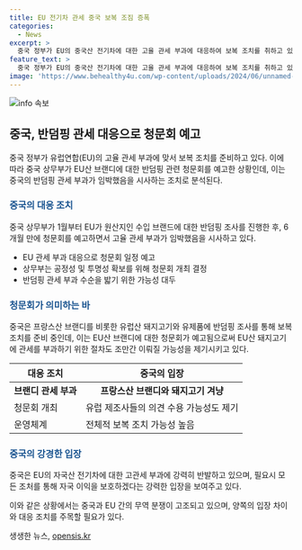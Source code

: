 ```yaml
---
title: EU 전기차 관세 중국 보복 조짐 증폭
categories:
  - News
excerpt: >
  중국 정부가 EU의 중국산 전기차에 대한 고율 관세 부과에 대응하여 보복 조치를 취하고 있음을 보도했다. 18일에는 EU산 브랜디에 대한 반덤핑 관련 청문회가 예정되어 있으며, 이는 중국이 반덤핑 관세 부과를 준비 중임을 시사한다. 이에 따라 프랑스와 스페인 등을 겨냥하여 이러한 조치를 취하고 있으며, 또한 유럽산 돼지고기에 대한 조사 가능성도 예고하고 있다. 전문가들은 중국의 이러한 조치가 EU의 고관세 부과에 대한 반발력을 나타내는 것으로 분석하고 있다. 해당 기사에는 중국 정부의 입장과 EU의 관점이 반영되어 있으며, 두 나라 간의 무역 분쟁에 대한 독자들의 이해를 돕는 요약문이다.
feature_text: >
  중국 정부가 EU의 중국산 전기차에 대한 고율 관세 부과에 대응하여 보복 조치를 취하고 있음을 보도했다. 18일에는 EU산 브랜디에 대한 반덤핑 관련 청문회가 예정되어 있으며, 이는 중국이 반덤핑 관세 부과를 준비 중임을 시사한다. 이에 따라 프랑스와 스페인 등을 겨냥하여 이러한 조치를 취하고 있으며, 또한 유럽산 돼지고기에 대한 조사 가능성도 예고하고 있다. 전문가들은 중국의 이러한 조치가 EU의 고관세 부과에 대한 반발력을 나타내는 것으로 분석하고 있다. 해당 기사에는 중국 정부의 입장과 EU의 관점이 반영되어 있으며, 두 나라 간의 무역 분쟁에 대한 독자들의 이해를 돕는 요약문이다.
image: 'https://www.behealthy4u.com/wp-content/uploads/2024/06/unnamed-file.png'
---
```


<p><img src="https://www.behealthy4u.com/wp-content/uploads/2024/06/unnamed-file.png" alt="info 속보" /></p>

<h2 data-ke-size="size26">중국, 반덤핑 관세 대응으로 청문회 예고</h2>

<p data-ke-size="size16">중국 정부가 유럽연합(EU)의 고율 관세 부과에 맞서 보복 조치를 준비하고 있다. 이에 따라 중국 상무부가 EU산 브랜디에 대한 반덤핑 관련 청문회를 예고한 상황인데, 이는 중국의 반덤핑 관세 부과가 임박했음을 시사하는 조치로 분석된다.</p>

<h3><b><span style="color: #1a5490;">중국의 대응 조치</span></b></h3>

<p data-ke-size="size16">중국 상무부가 1월부터 EU가 원산지인 수입 브랜드에 대한 반덤핑 조사를 진행한 후, 6개월 만에 청문회를 예고하면서 고율 관세 부과가 임박했음을 시사하고 있다.</p>

<ul>
<li>EU 관세 부과 대응으로 청문회 일정 예고</li>
<li>상무부는 공정성 및 투명성 확보를 위해 청문회 개최 결정</li>
<li>반덤핑 관세 부과 수순을 밟기 위한 가능성 대두</li>
</ul>

<h3><b><span style="color: #1a5490;">청문회가 의미하는 바</span></b></h3>

<p data-ke-size="size16">중국은 프랑스산 브랜디를 비롯한 유럽산 돼지고기와 유제품에 반덤핑 조사를 통해 보복 조치를 준비 중인데, 이는 EU산 브랜디에 대한 청문회가 예고됨으로써 EU산 돼지고기에 관세를 부과하기 위한 절차도 조만간 이뤄질 가능성을 제기시키고 있다.</p>

<table>
<thead>
<tr>
<th>대응 조치</th>
<th>중국의 입장</th>
</tr>
</thead>
<tbody>
<tr>
<td style="text-align: center; height: 17px;"><b>브랜디 관세 부과</b></td>
<td style="text-align: center; height: 17px;"><b>프랑스산 브랜디와 돼지고기 겨냥</b></td>
</tr>
<tr>
<td>청문회 개최</td>
<td>유럽 제조사들의 의견 수용 가능성도 제기</td>
</tr>
<tr>
<td>운영체계</td>
<td>전체적 보복 조치 가능성 높음</td>
</tr>
</tbody>
</table>

<h3><b><span style="color: #1a5490;">중국의 강경한 입장</span></b></h3>

<p data-ke-size="size16">중국은 EU의 자국산 전기차에 대한 고관세 부과에 강력히 반발하고 있으며, 필요시 모든 조처를 통해 자국 이익을 보호하겠다는 강력한 입장을 보여주고 있다.</p>

<p>이와 같은 상황에서는 중국과 EU 간의 무역 분쟁이 고조되고 있으며, 양쪽의 입장 차이와 대응 조치를 주목할 필요가 있다.</p>
생생한 뉴스, <a href="https://opensis.kr" rel="dofollow">opensis.kr</a>


